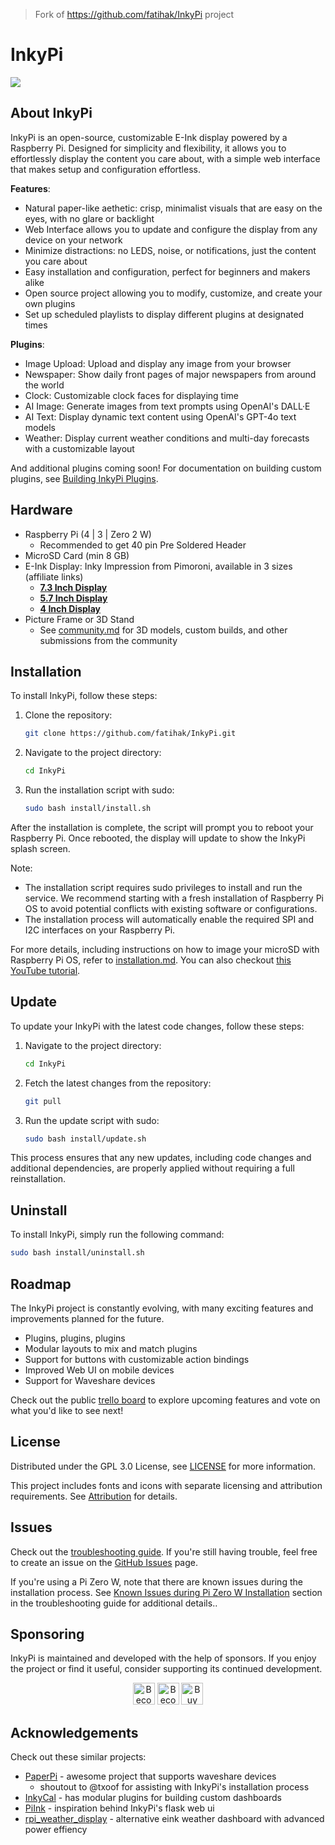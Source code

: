 > Fork of https://github.com/fatihak/InkyPi project

# InkyPi 

<img src="./docs/images/inky_clock.jpg" />


## About InkyPi 
InkyPi is an open-source, customizable E-Ink display powered by a Raspberry Pi. Designed for simplicity and flexibility, it allows you to effortlessly display the content you care about, with a simple web interface that makes setup and configuration effortless.

**Features**:
- Natural paper-like aethetic: crisp, minimalist visuals that are easy on the eyes, with no glare or backlight
- Web Interface allows you to update and configure the display from any device on your network
- Minimize distractions: no LEDS, noise, or notifications, just the content you care about
- Easy installation and configuration, perfect for beginners and makers alike
- Open source project allowing you to modify, customize, and create your own plugins
- Set up scheduled playlists to display different plugins at designated times

**Plugins**:

- Image Upload: Upload and display any image from your browser
- Newspaper: Show daily front pages of major newspapers from around the world
- Clock: Customizable clock faces for displaying time
- AI Image: Generate images from text prompts using OpenAI's DALL·E 
- AI Text: Display dynamic text content using OpenAI's GPT-4o text models
- Weather: Display current weather conditions and multi-day forecasts with a customizable layout

And additional plugins coming soon! For documentation on building custom plugins, see [Building InkyPi Plugins](./docs/building_plugins.md).

## Hardware

- Raspberry Pi (4 | 3 | Zero 2 W)
    - Recommended to get 40 pin Pre Soldered Header
- MicroSD Card (min 8 GB)
- E-Ink Display: Inky Impression from Pimoroni, available in 3 sizes (affiliate links)
    - **[7.3 Inch Display](https://collabs.shop/q2jmza)**
    - **[5.7 Inch Display](https://collabs.shop/ns6m6m)**
    - **[4 Inch Display](https://collabs.shop/cpwtbh)**
- Picture Frame or 3D Stand
    - See [community.md](./docs/community.md) for 3D models, custom builds, and other submissions from the community

## Installation
To install InkyPi, follow these steps:

1. Clone the repository:
    ```bash
    git clone https://github.com/fatihak/InkyPi.git
    ```
2. Navigate to the project directory:
    ```bash
    cd InkyPi
    ```
3. Run the installation script with sudo:
    ```bash
    sudo bash install/install.sh
    ```

After the installation is complete, the script will prompt you to reboot your Raspberry Pi. Once rebooted, the display will update to show the InkyPi splash screen.

Note: 
- The installation script requires sudo privileges to install and run the service. We recommend starting with a fresh installation of Raspberry Pi OS to avoid potential conflicts with existing software or configurations.
- The installation process will automatically enable the required SPI and I2C interfaces on your Raspberry Pi.

For more details, including instructions on how to image your microSD with Raspberry Pi OS, refer to [installation.md](./docs/installation.md). You can also checkout [this YouTube tutorial](https://youtu.be/L5PvQj1vfC4).

## Update
To update your InkyPi with the latest code changes, follow these steps:
1. Navigate to the project directory:
    ```bash
    cd InkyPi
    ```
2. Fetch the latest changes from the repository:
    ```bash
    git pull
    ```
3. Run the update script with sudo:
    ```bash
    sudo bash install/update.sh
    ```
This process ensures that any new updates, including code changes and additional dependencies, are properly applied without requiring a full reinstallation.

## Uninstall
To install InkyPi, simply run the following command:

```bash
sudo bash install/uninstall.sh
```

## Roadmap
The InkyPi project is constantly evolving, with many exciting features and improvements planned for the future.

- Plugins, plugins, plugins
- Modular layouts to mix and match plugins
- Support for buttons with customizable action bindings
- Improved Web UI on mobile devices
- Support for Waveshare devices

Check out the public [trello board](https://trello.com/b/SWJYWqe4/inkypi) to explore upcoming features and vote on what you'd like to see next!

## License

Distributed under the GPL 3.0 License, see [LICENSE](./LICENSE) for more information.

This project includes fonts and icons with separate licensing and attribution requirements. See [Attribution](./docs/attribution.md) for details.

## Issues

Check out the [troubleshooting guide](./docs/troubleshooting.md). If you're still having trouble, feel free to create an issue on the [GitHub Issues](https://github.com/fatihak/InkyPi/issues) page.

If you're using a Pi Zero W, note that there are known issues during the installation process. See [Known Issues during Pi Zero W Installation](./docs/troubleshooting.md#known-issues-during-pi-zero-w-installation) section in the troubleshooting guide for additional details..

## Sponsoring

InkyPi is maintained and developed with the help of sponsors. If you enjoy the project or find it useful, consider supporting its continued development.

<p align="center">
<a href="https://github.com/sponsors/fatihak" target="_blank"><img src="https://user-images.githubusercontent.com/345274/133218454-014a4101-b36a-48c6-a1f6-342881974938.png" alt="Become a Patreon" height="35" width="auto"></a>
<a href="https://www.patreon.com/akzdev" target="_blank"><img src="https://c5.patreon.com/external/logo/become_a_patron_button.png" alt="Become a Patreon" height="35" width="auto"></a>
<a href="https://www.buymeacoffee.com/akzdev" target="_blank"><img src="https://cdn.buymeacoffee.com/buttons/default-orange.png" alt="Buy Me A Coffee" height="35" width="auto"></a>
</p>


## Acknowledgements

Check out these similar projects:

- [PaperPi](https://github.com/txoof/PaperPi) - awesome project that supports waveshare devices
    - shoutout to @txoof for assisting with InkyPi's installation process
- [InkyCal](https://github.com/aceinnolab/Inkycal) - has modular plugins for building custom dashboards
- [PiInk](https://github.com/tlstommy/PiInk) - inspiration behind InkyPi's flask web ui
- [rpi_weather_display](https://github.com/sjnims/rpi_weather_display) - alternative eink weather dashboard with advanced power effiency
